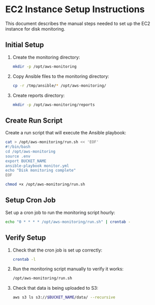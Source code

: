 # EC2 Instance Setup Instructions

This document describes the manual steps needed to set up the EC2 instance for disk monitoring.

## Initial Setup

1. Create the monitoring directory:
   ```bash
   mkdir -p /opt/aws-monitoring
   ```

2. Copy Ansible files to the monitoring directory:
   ```bash
   cp -r /tmp/ansible/* /opt/aws-monitoring/
   ```

3. Create reports directory:
   ```bash
   mkdir -p /opt/aws-monitoring/reports
   ```

## Create Run Script

Create a run script that will execute the Ansible playbook:

```bash
cat > /opt/aws-monitoring/run.sh << 'EOF'
#!/bin/bash
cd /opt/aws-monitoring
source .env
export BUCKET_NAME
ansible-playbook monitor.yml
echo "Disk monitoring complete"
EOF

chmod +x /opt/aws-monitoring/run.sh
```

## Setup Cron Job

Set up a cron job to run the monitoring script hourly:

```bash
echo "0 * * * * /opt/aws-monitoring/run.sh" | crontab -
```

## Verify Setup

1. Check that the cron job is set up correctly:
   ```bash
   crontab -l
   ```

2. Run the monitoring script manually to verify it works:
   ```bash
   /opt/aws-monitoring/run.sh
   ```

3. Check that data is being uploaded to S3:
   ```bash
   aws s3 ls s3://$BUCKET_NAME/data/ --recursive
   ```